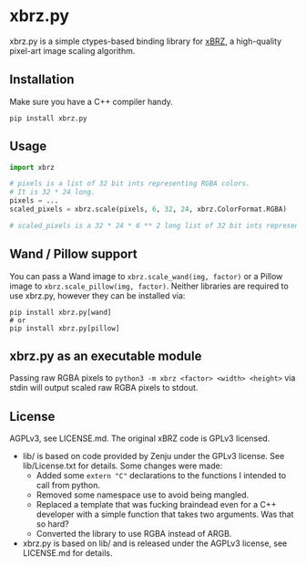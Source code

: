 # xbrz.py

xbrz.py is a simple ctypes-based binding library for [xBRZ], a high-quality pixel-art image scaling algorithm.

## Installation

Make sure you have a C++ compiler handy.

```
pip install xbrz.py
```

## Usage

```py
import xbrz

# pixels is a list of 32 bit ints representing RGBA colors.
# It is 32 * 24 long.
pixels = ...
scaled_pixels = xbrz.scale(pixels, 6, 32, 24, xbrz.ColorFormat.RGBA)

# scaled_pixels is a 32 * 24 * 6 ** 2 long list of 32 bit ints representing the scaled image.
```

## Wand / Pillow support

You can pass a Wand image to `xbrz.scale_wand(img, factor)` or a Pillow image to `xbrz.scale_pillow(img, factor)`.
Neither libraries are required to use xbrz.py, however they can be installed via:

```
pip install xbrz.py[wand]
# or
pip install xbrz.py[pillow]
```

## xbrz.py as an executable module

Passing raw RGBA pixels to `python3 -m xbrz <factor> <width> <height>`
via stdin will output scaled raw RGBA pixels to stdout.

## License

AGPLv3, see LICENSE.md. The original xBRZ code is GPLv3 licensed.

- lib/ is based on code provided by Zenju under the GPLv3 license. See lib/License.txt for details.
  Some changes were made:
  - Added some `extern "C"` declarations to the functions I intended to call from python.
  - Removed some namespace use to avoid being mangled.
  - Replaced a template that was fucking braindead even for a C++ developer
    with a simple function that takes two arguments. Was that so hard?
  - Converted the library to use RGBA instead of ARGB.
- xbrz.py is based on lib/ and is released under the AGPLv3 license, see LICENSE.md for details.

[xbrz]: https://sourceforge.net/projects/xbrz/
